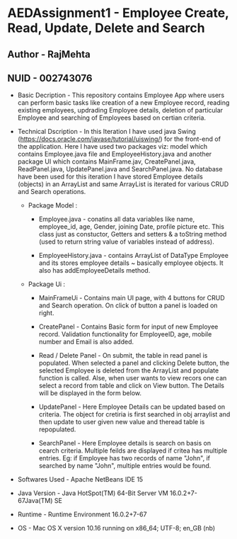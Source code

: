 # AEDAssignment1 - Employee Create, Read, Update, Delete and Search
## Author - RajMehta
## NUID - 002743076

* Basic Decription - This repository contains Employee App where users can perform basic tasks like creation of a new Employee record, reading existing employees, updrading Employee details, deletion of particular Employee and searching of Employees based on certian criteria.

* Technical Dscription - In this Iteration I have used java Swing (https://docs.oracle.com/javase/tutorial/uiswing/) for the front-end of the application. Here I have used two packages viz: model which contains Employee.java file and EmployeeHistory.java and another package UI which contains MainFrame.jav, CreatePanel.java, ReadPanel.java, UpdatePanel.java and SearchPanel.java. No database have been used for this iteration I have stored Employee details (objects) in an ArrayList and same ArrayList is iterated for various CRUD and Search operations.
  
  * Package Model :
    * Employee.java - conatins all data variables like name, employee_id, age, Gender, joining Date, profile picture etc. This class just as constuctor, Getters and setters & a toString method (used to return string value of variables instead of address).
    
    * EmployeeHistory.java - contains ArrayList of DataType Employee and its stores employee details ~ basically employee objects. It also has addEmployeeDetails method.
  
  * Package Ui :
    * MainFrameUi - Contains main UI page, with 4 buttons for CRUD and Search operation. On click of button a panel is loaded on right.
    
    * CreatePanel - Contains Basic form for input of new Employee record. Validation functionality for EmployeeID, age, mobile number and Email is also added.
    
    * Read / Delete Panel - On submit, the table in read panel is populated. When selected a panel and clicking Delete button, the selected Employee is deleted from the ArrayList and populate function is called. Alse, when user wants to view recors one can select a record from table and click on View button. The Details will be displayed in the form below.
    
    * UpdatePanel - Here Employee Details can be updated based on criteria. The object for cretiria is first searched in obj arraylist and then update to user given new value and theread table is repopulated.
    
    * SearchPanel - Here Employee details is search on basis on cearch criteria. Multiple feilds are displayed if critea has multiple entries. Eg: if Employee has two records of name "John", if searched by name "John", multiple entries would be found.
    
    
* Softwares Used -  Apache NetBeans IDE 15
* Java Version - Java HotSpot(TM) 64-Bit Server VM 16.0.2+7-67Java(TM) SE 
* Runtime - Runtime Environment 16.0.2+7-67
* OS - Mac OS X version 10.16 running on x86_64; UTF-8; en_GB (nb)
